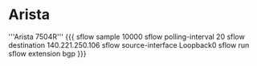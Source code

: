 # Arista

'''Arista 7504R'''
{{{
sflow sample 10000
sflow polling-interval 20
sflow destination 140.221.250.106
sflow source-interface Loopback0
sflow run
sflow extension bgp
}}}
